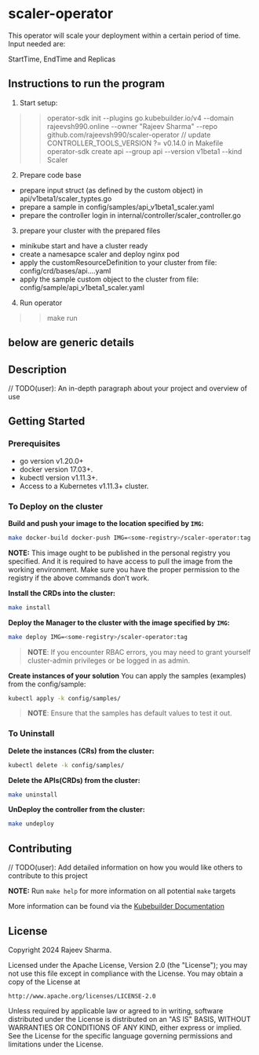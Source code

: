 # scaler-operator
This operator will scale your deployment within a certain period of time. Input needed are: 

StartTime, EndTime and Replicas

## Instructions to run the program
1. Start setup: 
>> operator-sdk init --plugins go.kubebuilder.io/v4 --domain rajeevsh990.online --owner "Rajeev Sharma" --repo github.com/rajeevsh990/scaler-operator 
// update CONTROLLER_TOOLS_VERSION ?= v0.14.0 in Makefile
>> operator-sdk create api --group api --version v1beta1 --kind Scaler 

2. Prepare code base
- prepare input struct (as defined by the custom object) in api/v1beta1/scaler_typtes.go
- prepare a sample in config/samples/api_v1beta1_scaler.yaml 
- prepare the controller login in internal/controller/scaler_controller.go

3. prepare your cluster with the prepared files 
- minikube start and have a cluster ready 
- create a namesapce scaler and deploy nginx pod 
- apply the customResourceDefinition to your cluster from file: config/crd/bases/api....yaml
- apply the sample custom object to the cluster from file: config/sample/api_v1beta1_scaler.yaml

4. Run operator
>> make run 

## below are generic details

## Description
// TODO(user): An in-depth paragraph about your project and overview of use

## Getting Started

### Prerequisites
- go version v1.20.0+
- docker version 17.03+.
- kubectl version v1.11.3+.
- Access to a Kubernetes v1.11.3+ cluster.

### To Deploy on the cluster
**Build and push your image to the location specified by `IMG`:**

```sh
make docker-build docker-push IMG=<some-registry>/scaler-operator:tag
```

**NOTE:** This image ought to be published in the personal registry you specified. 
And it is required to have access to pull the image from the working environment. 
Make sure you have the proper permission to the registry if the above commands don’t work.

**Install the CRDs into the cluster:**

```sh
make install
```

**Deploy the Manager to the cluster with the image specified by `IMG`:**

```sh
make deploy IMG=<some-registry>/scaler-operator:tag
```

> **NOTE**: If you encounter RBAC errors, you may need to grant yourself cluster-admin 
privileges or be logged in as admin.

**Create instances of your solution**
You can apply the samples (examples) from the config/sample:

```sh
kubectl apply -k config/samples/
```

>**NOTE**: Ensure that the samples has default values to test it out.

### To Uninstall
**Delete the instances (CRs) from the cluster:**

```sh
kubectl delete -k config/samples/
```

**Delete the APIs(CRDs) from the cluster:**

```sh
make uninstall
```

**UnDeploy the controller from the cluster:**

```sh
make undeploy
```

## Contributing
// TODO(user): Add detailed information on how you would like others to contribute to this project

**NOTE:** Run `make help` for more information on all potential `make` targets

More information can be found via the [Kubebuilder Documentation](https://book.kubebuilder.io/introduction.html)

## License

Copyright 2024 Rajeev Sharma.

Licensed under the Apache License, Version 2.0 (the "License");
you may not use this file except in compliance with the License.
You may obtain a copy of the License at

    http://www.apache.org/licenses/LICENSE-2.0

Unless required by applicable law or agreed to in writing, software
distributed under the License is distributed on an "AS IS" BASIS,
WITHOUT WARRANTIES OR CONDITIONS OF ANY KIND, either express or implied.
See the License for the specific language governing permissions and
limitations under the License.

